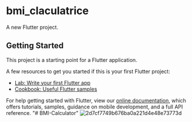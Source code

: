# bmi_claculatrice

A new Flutter project.

## Getting Started

This project is a starting point for a Flutter application.

A few resources to get you started if this is your first Flutter project:

- [Lab: Write your first Flutter app](https://flutter.dev/docs/get-started/codelab)
- [Cookbook: Useful Flutter samples](https://flutter.dev/docs/cookbook)

For help getting started with Flutter, view our
[online documentation](https://flutter.dev/docs), which offers tutorials,
samples, guidance on mobile development, and a full API reference.
"# BMI-Calculator" 
![2d7cf7749b676ba0a221d4e48e73773d](https://user-images.githubusercontent.com/61522644/138094669-7d833657-5102-4b31-8470-502c3d5f08d0.png)

